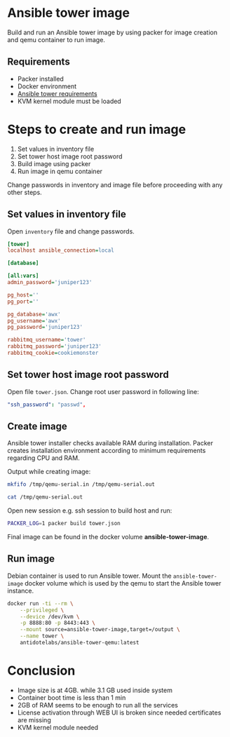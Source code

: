 # Ansible tower image
Build and run an Ansible tower image by using packer for image creation and qemu container to run image.

## Requirements
- Packer installed
- Docker environment
- [Ansible tower requirements](https://docs.ansible.com/ansible-tower/latest/html/installandreference/requirements_refguide.html)
- KVM kernel module must be loaded


# Steps to create and run image
1. Set values in inventory file
2. Set tower host image root password
3. Build image using packer
4. Run image in qemu container

Change passwords in inventory and image file before proceeding with any other steps.

## Set values in inventory file
Open `inventory` file and change passwords.

```ini
[tower]
localhost ansible_connection=local

[database]

[all:vars]
admin_password='juniper123'

pg_host=''
pg_port=''

pg_database='awx'
pg_username='awx'
pg_password='juniper123'

rabbitmq_username='tower'
rabbitmq_password='juniper123'
rabbitmq_cookie=cookiemonster
```

## Set tower host image root password
Open file `tower.json`. Change root user password in following line:

```yaml
"ssh_password": "passwd",
```

## Create image
Ansible tower installer checks available RAM during installation.
Packer creates installation environment according to minimum requirements regarding CPU and RAM.

Output while creating image:

```bash
mkfifo /tmp/qemu-serial.in /tmp/qemu-serial.out
```

```bash
cat /tmp/qemu-serial.out
```

Open new session e.g. ssh session to build host and run:

```bash
PACKER_LOG=1 packer build tower.json
```

Final image can be found in the docker volume __ansible-tower-image__.

## Run image
Debian container is used to run Ansible tower. Mount the `ansible-tower-image` docker volume which is used by the qemu to start the Ansible tower instance.

```bash
docker run -ti --rm \
	--privileged \
	--device /dev/kvm \
	-p 8888:80 -p 8443:443 \
	--mount source=ansible-tower-image,target=/output \
	--name tower \
	antidotelabs/ansible-tower-qemu:latest
```

# Conclusion
- Image size is at 4GB. while 3.1 GB used inside system
- Container boot time is less than 1 min
- 2GB of RAM seems to be enough to run all the services
- License activation through WEB UI is broken since needed certificates are missing
- KVM kernel module needed
